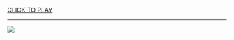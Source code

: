 
<a href="https://premium76.site?title=bob_the_robber_on_cool_math_games&ref=12M">CLICK TO PLAY</a></h3>
<hr>

<a href="https://premium76.site?title=bob_the_robber_on_cool_math_games&ref=12M"><img src="https://clearcache.store/games.png"></a>


